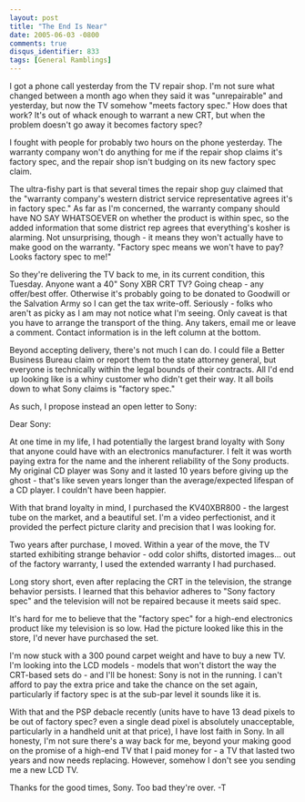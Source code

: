 ```yaml
---
layout: post
title: "The End Is Near"
date: 2005-06-03 -0800
comments: true
disqus_identifier: 833
tags: [General Ramblings]
---
```

I got a phone call yesterday from the TV repair shop. I'm not sure what
changed between a month ago when they said it was "unrepairable" and
yesterday, but now the TV somehow "meets factory spec." How does that
work? It's out of whack enough to warrant a new CRT, but when the
problem doesn't go away it becomes factory spec?
 
 I fought with people for probably two hours on the phone yesterday. The
warranty company won't do anything for me if the repair shop claims it's
factory spec, and the repair shop isn't budging on its new factory spec
claim.
 
 The ultra-fishy part is that several times the repair shop guy claimed
that the "warranty company's western district service representative
agrees it's in factory spec." As far as I'm concerned, the warranty
company should have NO SAY WHATSOEVER on whether the product is within
spec, so the added information that some district rep agrees that
everything's kosher is alarming. Not unsurprising, though - it means
they won't actually have to make good on the warranty. "Factory spec
means we won't have to pay? Looks factory spec to me!"
 
 So they're delivering the TV back to me, in its current condition, this
Tuesday. Anyone want a 40" Sony XBR CRT TV? Going cheap - any offer/best
offer. Otherwise it's probably going to be donated to Goodwill or the
Salvation Army so I can get the tax write-off. Seriously - folks who
aren't as picky as I am may not notice what I'm seeing. Only caveat is
that you have to arrange the transport of the thing. Any takers, email
me or leave a comment. Contact information is in the left column at the
bottom.
 
 Beyond accepting delivery, there's not much I can do. I could file a
Better Business Bureau claim or report them to the state attorney
general, but everyone is technically within the legal bounds of their
contracts. All I'd end up looking like is a whiny customer who didn't
get their way. It all boils down to what Sony claims is "factory spec."
 
 As such, I propose instead an open letter to Sony:
 
 
 Dear Sony:
 
 At one time in my life, I had potentially the largest brand loyalty
with Sony that anyone could have with an electronics manufacturer. I
felt it was worth paying extra for the name and the inherent reliability
of the Sony products. My original CD player was Sony and it lasted 10
years before giving up the ghost - that's like seven years longer than
the average/expected lifespan of a CD player. I couldn't have been
happier.
 
 With that brand loyalty in mind, I purchased the KV40XBR800 - the
largest tube on the market, and a beautiful set. I'm a video
perfectionist, and it provided the perfect picture clarity and precision
that I was looking for.
 
 Two years after purchase, I moved. Within a year of the move, the TV
started exhibiting strange behavior - odd color shifts, distorted
images... out of the factory warranty, I used the extended warranty I
had purchased.
 
 Long story short, even after replacing the CRT in the television, the
strange behavior persists. I learned that this behavior adheres to "Sony
factory spec" and the television will not be repaired because it meets
said spec.
 
 It's hard for me to believe that the "factory spec" for a high-end
electronics product like my television is so low. Had the picture looked
like this in the store, I'd never have purchased the set.
 
 I'm now stuck with a 300 pound carpet weight and have to buy a new TV.
I'm looking into the LCD models - models that won't distort the way the
CRT-based sets do - and I'll be honest: Sony is not in the running. I
can't afford to pay the extra price and take the chance on the set
again, particularly if factory spec is at the sub-par level it sounds
like it is.
 
 With that and the PSP debacle recently (units have to have 13 dead
pixels to be out of factory spec? even a single dead pixel is absolutely
unacceptable, particularly in a handheld unit at that price), I have
lost faith in Sony. In all honesty, I'm not sure there's a way back for
me, beyond your making good on the promise of a high-end TV that I paid
money for - a TV that lasted two years and now needs replacing. However,
somehow I don't see you sending me a new LCD TV.
 
 Thanks for the good times, Sony. Too bad they're over.
 -T
